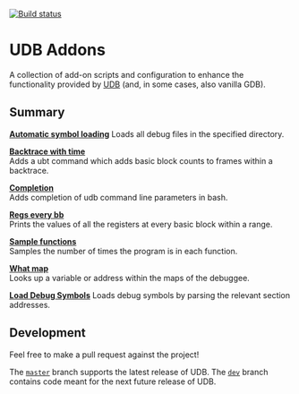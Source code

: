 [![Build status](https://api.travis-ci.com/undoio/addons.svg?master)](https://travis-ci.com/undoio/addons)

UDB Addons
==========

A collection of add-on scripts and configuration to enhance the functionality
provided by [UDB](http://undo.io/) (and, in some cases, also vanilla GDB).


Summary
-------

[**Automatic symbol loading**](automatic_symbol_loading/README.md)
Loads all debug files in the specified directory.

[**Backtrace with time**](backtrace_with_time/README.md)  
Adds a ubt command which adds basic block counts to frames within a backtrace.

[**Completion**](completion/README.md)  
Adds completion of udb command line parameters in bash.

[**Regs every bb**](regs_every_bb/README.md)  
Prints the values of all the registers at every basic block within a range.

[**Sample functions**](sample_functions/README.md)  
Samples the number of times the program is in each function.

[**What map**](what_map/README.md)  
Looks up a variable or address within the maps of the debuggee.

[**Load Debug Symbols**](load_debug_symbols/README.md)
Loads debug symbols by parsing the relevant section addresses.

Development
-----------

Feel free to make a pull request against the project!

The [`master`](https://github.com/undoio/addons/tree/dev) branch supports the
latest release of UDB.
The [`dev`](https://github.com/undoio/addons/tree/dev) branch contains code
meant for the next future release of UDB.
